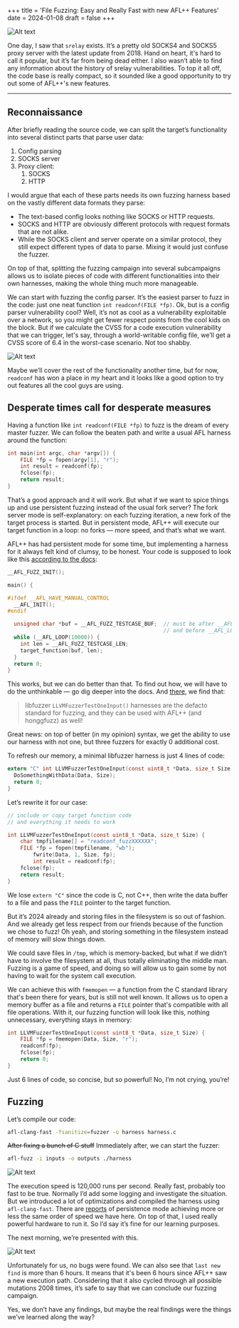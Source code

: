 +++
title = 'File Fuzzing: Easy and Really Fast with new AFL++ Features'
date = 2024-01-08
draft = false
+++

![Alt text](srelay-post-pic-2-hires.png)


One day, I saw that `srelay` exists. It’s a pretty old SOCKS4 and SOCKS5 proxy server with the latest update from 2018. Hand on heart, it's hard to call it popular, but it’s far from being dead either. I also wasn’t able to find any information about the history of srelay vulnerabilities. To top it all off, the code base is really compact, so it sounded like a good opportunity to try out some of AFL++'s new features.

---

## Reconnaissance

After briefly reading the source code, we can split the target’s functionality into several distinct parts that parse user data:

1. Config parsing
2. SOCKS server
3. Proxy client:
    1. SOCKS
    2. HTTP

I would argue that each of these parts needs its own fuzzing harness based on the vastly different data formats they parse:

- The text-based config looks nothing like SOCKS or HTTP requests.
- SOCKS and HTTP are obviously different protocols with request formats that are not alike.
- While the SOCKS client and server operate on a similar protocol, they still expect different types of data to parse. Mixing it would just confuse the fuzzer.

On top of that, splitting the fuzzing campaign into several subcampaigns allows us to isolate pieces of code with different functionalities into their own harnesses, making the whole thing much more manageable.

We can start with fuzzing the config parser. It’s the easiest parser to fuzz in the code: just one neat function `int readconf(FILE *fp)`. Ok, but is a config parser vulnerability cool? Well, it’s not as cool as a vulnerability exploitable over a network, so you might get fewer respect points from the cool kids on the block. But if we calculate the CVSS for a code execution vulnerability that we can trigger, let's say, through a world-writable config file, we’ll get a CVSS score of 6.4 in the worst-case scenario. Not too shabby.

![Alt text](1.png)

Maybe we’ll cover the rest of the functionality another time, but for now, `readconf` has won a place in my heart and it looks like a good option to try out features all the cool guys are using.

## Desperate times call for desperate measures

Having a function like `int readconf(FILE *fp)` to fuzz is the dream of every master fuzzer. We can follow the beaten path and write a usual AFL harness around the function:

```c
int main(int argc, char *argv[]) {
    FILE *fp = fopen(argv[1], "r");
    int result = readconf(fp);
    fclose(fp);
    return result;
}
```

That’s a good approach and it will work. But what if we want to spice things up and use persistent fuzzing instead of the usual fork server? The fork server mode is self-explanatory: on each fuzzing iteration, a new fork of the target process is started. But in persistent mode, AFL++ will execute our target function in a loop: no forks — more speed, and that’s what we want.

AFL++ has had persistent mode for some time, but implementing a harness for it always felt kind of clumsy, to be honest. Your code is supposed to look like this [according to the docs](https://github.com/AFLplusplus/AFLplusplus/blob/stable/instrumentation/README.persistent_mode.md):

```c
__AFL_FUZZ_INIT();

main() {

#ifdef __AFL_HAVE_MANUAL_CONTROL
  __AFL_INIT();
#endif

  unsigned char *buf = __AFL_FUZZ_TESTCASE_BUF;  // must be after __AFL_INIT
                                                 // and before __AFL_LOOP!
  while (__AFL_LOOP(10000)) {
    int len = __AFL_FUZZ_TESTCASE_LEN;  
    target_function(buf, len);
  }
  return 0;
}
```

This works, but we can do better than that. To find out how, we will have to do the unthinkable — go dig deeper into the docs. And [there](https://aflplus.plus/docs/fuzzing_in_depth/), we find that:

> libfuzzer `LLVMFuzzerTestOneInput()` harnesses are the defacto standard for fuzzing, and they can be used with AFL++ (and honggfuzz) as well!
> 

Great news: on top of better (in my opinion) syntax, we get the ability to use our harness with not one, but three fuzzers for exactly 0 additional cost.

To refresh our memory, a minimal libfuzzer harness is just 4 lines of code:

```c
extern "C" int LLVMFuzzerTestOneInput(const uint8_t *Data, size_t Size) {
  DoSomethingWithData(Data, Size);
  return 0;
}
```

Let’s rewrite it for our case:

```c
// include or copy target function code 
// and everything it needs to work

int LLVMFuzzerTestOneInput(const uint8_t *Data, size_t Size) {
    char tmpfilename[] = "readconf_fuzzXXXXXX";
    FILE *fp = fopen(tmpfilename, "wb");
		fwrite(Data, 1, Size, fp);
		int result = readconf(fp);
    fclose(fp);
    return result;
}
```

We lose `extern "C"` since the code is C, not C++, then write the data buffer to a file and pass the `FILE` pointer to the target function.

But it’s 2024 already and storing files in the filesystem is so out of fashion. And we already get less respect from our friends because of the function we chose to fuzz! Oh yeah, and storing something in the filesystem instead of memory will slow things down.

We could save files in `/tmp`, which is memory-backed, but what if we didn’t have to involve the filesystem at all, thus totally eliminating the middle man. Fuzzing is a game of speed, and doing so will allow us to gain some by not having to wait for the system call execution.

We can achieve this with `fmemopen` — a function from the C standard library that's been there for years, but is still not well known. It allows us to open a memory buffer as a file and returns a `FILE` pointer that's compatible with all file operations. With it, our fuzzing function will look like this, nothing unnecessary, everything stays in memory:

```c
int LLVMFuzzerTestOneInput(const uint8_t *Data, size_t Size) {
    FILE *fp = fmemopen(Data, Size, "r");
    readconf(fp);
    fclose(fp);
    return 0;
}
```

Just 6 lines of code, so concise, but so powerful! No, I’m not crying, you’re!

## Fuzzing

Let’s compile our code:

```bash
afl-clang-fast -fsanitize=fuzzer -o harness harness.c
```

~~After fixing a bunch of C stuff~~ Immediately after, we can start the fuzzer:

```bash
afl-fuzz -i inputs -o outputs ./harness
```

![Alt text](2.png)

The execution speed is 120,000 runs per second. Really fast, probably too fast to be true. Normally I’d add some logging and investigate the situation. But we introduced a lot of optimizations and compiled the harness using `afl-clang-fast`. There are [reports](https://x9security.com/fuzzing-explained-with-afl/) of persistence mode achieving more or less the same order of speed we have here. On top of that, I used really powerful hardware to run it. So I’d say it’s fine for our learning purposes.

The next morning, we’re presented with this.

![Alt text](3.png)

Unfortunately for us, no bugs were found. We can also see that `last new find` is more than 6 hours. It means that it's been 6 hours since AFL++ saw a new execution path. Considering that it also cycled through all possible mutations 2008 times, it’s safe to say that we can conclude our fuzzing campaign.

Yes, we don’t have any findings, but maybe the real findings were the things we’ve learned along the way?